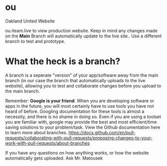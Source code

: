 # ou
Oakland United Website

ou.iteam.live to view production website. Keep in mind any changes made on the <strong>Main</strong> Branch will automatically update to the live site.. Use a different branch to test and prototype.

<h1>What the heck is a branch?</h1>
A branch is a seperate "version" of your app/software away from the main branch (in our case the branch that automatically uploads to the live website), allowing you to test and collaborate changes before you upload to the main branch.

Remember: <b>Google is your friend</b>. When you are developing software or apps in the future, you will most certainly have to use tools you have not heard of before. Googling documentation for these tools is almost a necessity, and there is no shame in doing so. Even if you are using a toolset you are familiar with, google may provide the best and most efficient/time saving solutions to your problem/task. View the Github documentation here to learn more about branches. https://docs.github.com/en/pull-requests/collaborating-with-pull-requests/proposing-changes-to-your-work-with-pull-requests/about-branches

If you have any questions on how anything works, or how the website automatically gets uploaded. Ask Mr. Matousek
